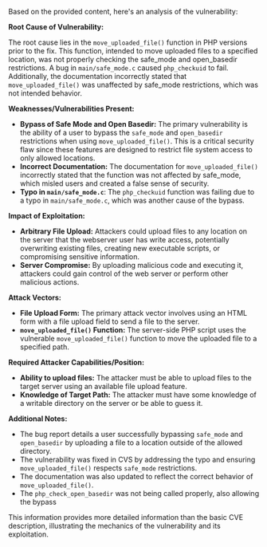 Based on the provided content, here's an analysis of the vulnerability:

**Root Cause of Vulnerability:**

The root cause lies in the `move_uploaded_file()` function in PHP versions prior to the fix. This function, intended to move uploaded files to a specified location, was not properly checking the safe_mode and open_basedir restrictions.  A bug in `main/safe_mode.c` caused `php_checkuid` to fail. Additionally, the documentation incorrectly stated that `move_uploaded_file()` was unaffected by safe_mode restrictions, which was not intended behavior.

**Weaknesses/Vulnerabilities Present:**

*   **Bypass of Safe Mode and Open Basedir:** The primary vulnerability is the ability of a user to bypass the `safe_mode` and `open_basedir` restrictions when using `move_uploaded_file()`. This is a critical security flaw since these features are designed to restrict file system access to only allowed locations.
*   **Incorrect Documentation:** The documentation for `move_uploaded_file()` incorrectly stated that the function was not affected by safe_mode, which misled users and created a false sense of security.
*   **Typo in `main/safe_mode.c`**: The `php_checkuid` function was failing due to a typo in `main/safe_mode.c`, which was another cause of the bypass.

**Impact of Exploitation:**

*   **Arbitrary File Upload:** Attackers could upload files to any location on the server that the webserver user has write access, potentially overwriting existing files, creating new executable scripts, or compromising sensitive information.
*   **Server Compromise:** By uploading malicious code and executing it, attackers could gain control of the web server or perform other malicious actions.

**Attack Vectors:**

*   **File Upload Form:** The primary attack vector involves using an HTML form with a file upload field to send a file to the server.
*   **`move_uploaded_file()` Function:** The server-side PHP script uses the vulnerable `move_uploaded_file()` function to move the uploaded file to a specified path.

**Required Attacker Capabilities/Position:**

*   **Ability to upload files:** The attacker must be able to upload files to the target server using an available file upload feature.
*   **Knowledge of Target Path:** The attacker must have some knowledge of a writable directory on the server or be able to guess it.

**Additional Notes:**

*   The bug report details a user successfully bypassing `safe_mode` and `open_basedir` by uploading a file to a location outside of the allowed directory.
*   The vulnerability was fixed in CVS by addressing the typo and ensuring `move_uploaded_file()` respects `safe_mode` restrictions.
*   The documentation was also updated to reflect the correct behavior of `move_uploaded_file()`.
*   The `php_check_open_basedir` was not being called properly, also allowing the bypass

This information provides more detailed information than the basic CVE description, illustrating the mechanics of the vulnerability and its exploitation.